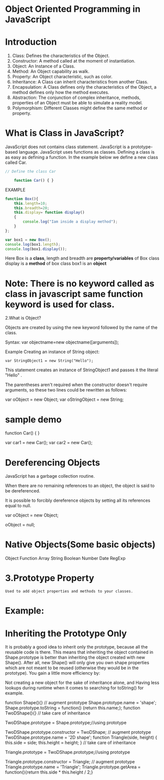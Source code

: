 

Object Oriented Programming in JavaScript
==============================

Introduction
=============

1. Class: Defines the characteristics of the Object.
2. Constructor: A method called at the moment of instantiation.
3. Object: An Instance of a Class.
4. Method: An Object capability as walk.
5. Property: An Object characteristic, such as color.
6. Inheritance: A Class can inherit characteristics from another Class.
7. Encapsulation: A Class defines only the characteristics of the Object, a method defines only how the method executes.
8. Abstraction: The conjunction of complex inheritance, methods, properties of an Object must be able to simulate a reality model.
9. Polymorphism: Different Classes might define the same method or property.

What is Class in JavaScript?
===============
JavaScript does not contains class statement. JavaScript is a prototype-based language. JavaScript uses functions as classes. Defining a class is as easy as defining a function. In the example below we define a new class called Car.

```js
// Define the class Car 

	function Car() { } 
```

EXAMPLE

```js
function Box(){
	this.length=10;
	this.breadth=20;
	this.display= function display()
	{
		console.log("Iam inside a display method");
	}
};

var box1 = new Box();
console.log(box1.length);
console.log(box1.display());
```
Here 
Box is a **class**,
length and breadth are **property/variables** of Box class
display is a **method** of box class 
box1 is an **object**

Note: There is no keyword called as class in javascript same function keyword is used for class.
=========================================================================================

2.What is Object?

Objects are created by using the new keyword followed by the name of the class.
 
Syntax:
	var objectname=new objectname([arguments]);

Example
	 Creating an instance of String object:

	var StringObject1 = new String("Hello"); 


This statement creates an instance of StringObject1 and passes it the literal "Hello" .

 
The parentheses aren't required when the constructor doesn't require arguments, so these two lines could be rewritten as follows:
 
var oObject = new Object;
var oStringObject = new String; 


sample demo
=========
function Car() { } 

  var car1 = new Car(); 
  var car2 = new Car(); 
 

Dereferencing Objects
===============
JavaScript has a garbage collection routine.
 
When there are no remaining references to an object, the object is said to be dereferenced.
 
It is possible to forcibly dereference objects by setting all its references equal to null.
 
var oObject = new Object;

oObject = null; 
 

Native Objects(Some basic objects)
==========================
Object          Function      Array         String
Boolean       Number       Date           RegExp


3.Prototype Property
================
	Used to add object properties and methods to your classes.

Example:
======
<!--Prototype Proprty-->
<html>
<head>
<script type="text/javascript">
<!--function Gadget() which uses this to add two properties and one method to the objects it creates.-->

function Gadget(name, color) {
this.name = name;
this.color = color;
this.whatAreYou = function(){
return 'I am a ' + this.color + ' ' + this.name;


<!--Let's add two more properties, price and rating, and a getInfo() method. Since prototype contains an object, you can just keep adding to it like this:-->
Gadget.prototype.price = 100;
Gadget.prototype.rating = 3;

//add a method to your class

Gadget.prototype.getInfo = function() {
return 'Rating: ' + this.rating + ', price: ' + this.price;
};
}
}

<!--All the methods and properties you have added to the prototype are directly available as soon as you create a new object using the constructor. If you create a newtoy object using the Gadget() constructor, you can access all the methods and properties already defined.
-->
var newtoy = new Gadget('webcam', 'black');
alert(newtoy.name);
alert(newtoy.WhatAreYou());
alert(newtoy.price);
alert(newtoy.rating);
alert(newtoy.getInfo());
</script>
<body>
</body>
</html>

<!--Here factory is a function>



What is method?
A method is essentially a function that is found inside of an object.

Eg:
var current=new Date()   //the current date
var min=current.getMinutes()


Here getMinutes() is a method associated with objects.


Constructor functions
===============

There is another way to create objects: by using constructor functions.
 Let's see an example:
		function Hero() {
			this.occupation = 'Ninja';
		}

In order to create an object using this function, you use the new operator, like this:
		 var hero = new Hero();
		 hero.occupation;

Output:Ninja

Benefits of Constructor
------------------------------
=> The benefit of using constructor functions is that they accept parameters, which can be used when creating new objects. 

Let's modify the constructor to accept one parameter and assign it to the name property.

function Hero(name) {
	this.name = name;//This refers to global object
	this.occupation = 'Ninja';
	this.whoAreYou = function() {
		return "I'm " + this.name + " and I'm a " + this.occupation;
	}
}
Now you can create different objects using the same constructor:

		 var h1 = new Hero('Michelangelo');
 		 var h2 = new Hero('Donatello');
		 h1.whoAreYou();
		 h2.whoAreYou();
Output:
	I'm Michelangelo and I'm a Ninja"
 	"I'm Donatello and I'm a Ninja"


Note
====
A class name is the name of the constructor.
 
A constructor 'acts as' a factory function.
 
No object is created inside the constructor.
 
this keyword is used in constructor.
 
When a constructor is called with the new operator, an object is created before the first line of the constructor.
 
Constructors create a separate copy for each object.

Example:
======
<html>
<head>
<title>Constructor Example</title>
</head>
<body>
<script type="text/javascript">
function Car(sColor, iDoors, iMpg) {
    this.color = sColor;
    this.doors = iDoors;
    this.mpg = iMpg;
    this.showColor = function () {
        alert(this.color)
    };
}

var oCar1 = new Car("red", 4, 23);
var oCar2 = new Car("blue", 3, 25);
oCar1.showColor();
oCar2.showColor();


</script>

</body>
</html>


//Adding method to a class using prototype

<HTML>
<HEAD>
<TITLE>Instance method demo</TITLE>
</HEAD>
   <BODY>
   <H1>
   <SCRIPT>
   // constructor function
   function Rectangle(height, width){
      this.height =  height;
      this.width = width;
   }
  
   function getArea () {
      return this.height * this.width;
   }
   // turn the function into an object method
   Rectangle.prototype.calcArea = getArea;

   var theRectangle = new Rectangle (3, 5);
   theRectangle.width = 10;

   document.write("The rectangle instance height is: " + theRectangle.height + "<br>");
   document.write("The rectangle instance width is: " + theRectangle.width  + "<br>");
   document.write ("The calcArea method returns: " + theRectangle.calcArea());
   </SCRIPT>
   </H1>
   </BODY>
</HTML>

Functions
-------------

The following three ways of defining a function

1st method
--------------
 	
	function sum(a, b) {return a + b;};
	sum(1, 2);

Output 3

2nd Method
---------------
	 var sum = function(a, b) {return a + b;};
	sum(1, 2);

Output 3

3rd method
---------------

	var sum = new Function('a', 'b', 'return a + b;');
	 sum(1, 2)
 
inheritence in JavaScript
================
(inheritanceDemo.html)


prototype chaining
=============
	Prototype chaining is the default way to implement inheritance.


<script>
//parent class
function pclass(){
this.parent_property1= "TechMahindra";
this.parent_method1=function parent_method1(arg1)
{
return arg1+"parent method data";
};
}


//establish child class
function Cclass(){
this.child_property1="TechMahindra";
this.child_method1=function child_method1(arg1)
{
return arg1+"child method data";
};
}

//make child to inherit parent class
Cclass.prototype=new pclass();
var instance1=new Cclass();
alert(instance1 instanceof pclass);
alert(instance1 instanceof Cclass);

alert(instance1.parent_method1("Result"));

</script>

Demo 2(6_inheritance)
=====
<!--inheritence in javascript -->
<html>
<head>
<script type="text/javascript">
function Shape(){}

// augment prototype
Shape.prototype.name = 'shape';
Shape.prototype.toString = function() {return this.name;};

function TwoDShape(){}

// take care of inheritance
TwoDShape.prototype = new Shape();
TwoDShape.prototype.constructor = TwoDShape;

// augment prototype
TwoDShape.prototype.name = '2D shape';

function Triangle(side, height) {
this.side = side;
this.height = height;
}
// take care of inheritance
Triangle.prototype = new TwoDShape();
Triangle.prototype.constructor = Triangle;

// augment prototype
Triangle.prototype.name = 'Triangle';
Triangle.prototype.getArea = function(){return this.side * this.height / 2;};

var my = new Triangle(5, 10);
alert(my.getArea());

</script>
<body>

</body>
</html>

Inheriting the Prototype Only
====================
It is probably a good idea to inherit only the prototype, because all the reusable code is there. This means that inheriting the object contained in Shape.prototype is better than inheriting the object created with new Shape(). After all, new Shape() will only give you own shape properties which are not meant to be reused (otherwise they would be in the prototype). You gain a little more efficiency by:

Not creating a new object for the sake of inheritance alone, and
Having less lookups during runtime when it comes to searching for toString() for example.


function Shape(){}
// augment prototype
Shape.prototype.name = 'shape';
Shape.prototype.toString = function() {return this.name;};
function TwoDShape(){}
// take care of inheritance

TwoDShape.prototype = Shape.prototype;//using prototype

TwoDShape.prototype.constructor = TwoDShape;
// augment prototype
TwoDShape.prototype.name = '2D shape';
function Triangle(side, height) {
this.side = side;
this.height = height;
}
// take care of inheritance

Triangle.prototype = TwoDShape.prototype;//using prototype

Triangle.prototype.constructor = Triangle;
// augment prototype
Triangle.prototype.name = 'Triangle';
Triangle.prototype.getArea = function(){return this.side * this.height / 2;}